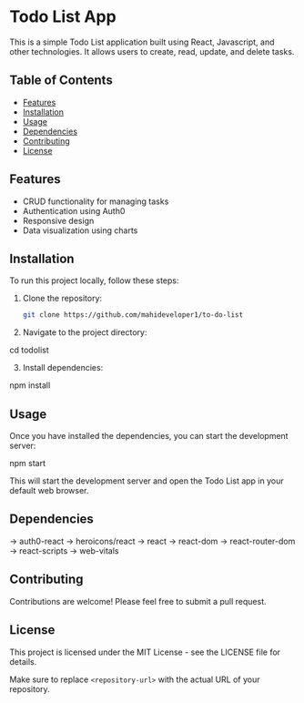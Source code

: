 # Todo List App

This is a simple Todo List application built using React, Javascript, and other technologies. It allows users to create, read, update, and delete tasks.

## Table of Contents

- [Features](#features)
- [Installation](#installation)
- [Usage](#usage)
- [Dependencies](#dependencies)
- [Contributing](#contributing)
- [License](#license)

## Features

- CRUD functionality for managing tasks
- Authentication using Auth0
- Responsive design
- Data visualization using charts

## Installation

To run this project locally, follow these steps:

1. Clone the repository:

   ```bash
   git clone https://github.com/mahideveloper1/to-do-list

   ```

2. Navigate to the project directory:

cd todolist

3. Install dependencies:

npm install

## Usage

Once you have installed the dependencies, you can start the development server:

npm start

This will start the development server and open the Todo List app in your default web browser.

## Dependencies

-> auth0-react
-> heroicons/react
-> react
-> react-dom
-> react-router-dom
-> react-scripts
-> web-vitals

## Contributing

Contributions are welcome! Please feel free to submit a pull request.

## License

This project is licensed under the MIT License - see the LICENSE file for details.

Make sure to replace `<repository-url>` with the actual URL of your repository.
